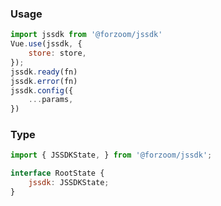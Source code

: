 ### Usage

```javascript
import jssdk from '@forzoom/jssdk'
Vue.use(jssdk, {
	store: store,
});
jssdk.ready(fn)
jssdk.error(fn)
jssdk.config({
	...params,
})
```

### Type

```javascript
import { JSSDKState, } from '@forzoom/jssdk';

interface RootState {
	jssdk: JSSDKState;
}
```
